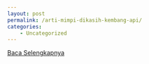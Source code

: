 ```yaml
---
layout: post
permalink: /arti-mimpi-dikasih-kembang-api/
categories:
    - Uncategorized
---
```


[Baca Selengkapnya](/03)